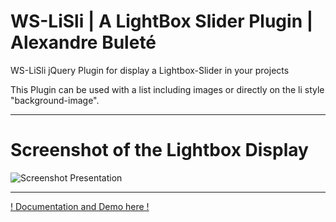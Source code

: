 # WS-LiSli | A LightBox Slider Plugin | Alexandre Buleté

WS-LiSli jQuery Plugin for display a Lightbox-Slider in your projects 

This Plugin can be used with a list including images or directly on the li style "background-image".

<hr>

# Screenshot of the Lightbox Display 

![Screenshot Presentation](https://github.com/AlexandreBulete/WS-Lightbox/blob/master/screenshots/screenshot-display.png)

<hr>

<a href="https://walkerspider.com/plugins/ws-lisli">! Documentation and Demo here !</a>

<!-- # You have some options for customize this lightbox slider :  -->
<!-- <ul>
	<li><b>enable : </b> Array. (accepts values 'arrows' and 'close')</li>
	<li><b>buttons : </b> Object. Change your button style (size, style, colr, color_icon, border_width, border_color, opacity, hover_opacity)</li>
	<li><b>arrows : </b>Object. Change arrows style (position, style, icon_style, icon_size, opacity, hover_effect, hover_opacity)</li>
	<li><b>background : </b>Object. (filter, opacity)</li>
	<li><b>image :</b> Object (border_radius, border_color, border_width, bg).</li>
	<li><b>display_velocity : </b> Change display velocity (accepts 'low', 'normal', 'fast' and decimal values).</li>
	<li><b>slide_velocity :</b> Change slide velocity (accepts 'low', 'normal', 'fast' and decimal values).</li>
</ul> -->
